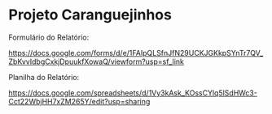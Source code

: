 # Projeto Caranguejinhos

Formulário do Relatório:

https://docs.google.com/forms/d/e/1FAIpQLSfnJfN29UCKJGKkpSYnTr7QV_ZbKvvIdbgCxkjDpuukfXowaQ/viewform?usp=sf_link

Planilha do Relatório:

https://docs.google.com/spreadsheets/d/1Vy3kAsk_KOssCYlq5lSdHWc3-Cct22WbjHH7xZM265Y/edit?usp=sharing
